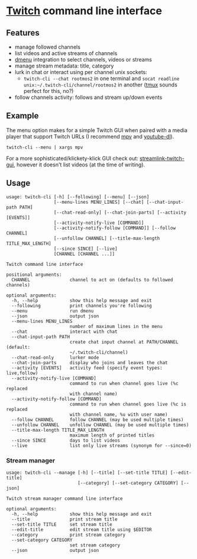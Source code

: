 # [Twitch](https://twitch.tv) command line interface

## Features
* manage followed channels
* list videos and active streams of channels
* [dmenu](https://tools.suckless.org/dmenu/) integration to select channels,
  videos or streams
* manage stream metadata: title, category
* lurk in chat or interact using per channel unix sockets:
  - `twitch-cli --chat rootmos2` in one terminal and
    `socat readline unix:~/.twitch-cli/channel/rootmos2` in another
    ([tmux](https://tmux.github.io/) sounds perfect for this, no?)
* follow channels activity: follows and stream up/down events

## Example
The menu option makes for a simple Twitch GUI when paired
with a media player that support Twitch URLs
(I recommend [mpv](https://mpv.io/) and [youtube-dl](https://youtube-dl.org/)).
```shell
twitch-cli --menu | xargs mpv
```

For a more sophisticated/klickety-klick GUI check out:
[streamlink-twitch-gui](https://streamlink.github.io/streamlink-twitch-gui/),
however it doesn't list videos (at the time of writing).

## Usage
```
usage: twitch-cli [-h] [--following] [--menu] [--json]
                  [--menu-lines MENU_LINES] [--chat] [--chat-input-path PATH]
                  [--chat-read-only] [--chat-join-parts] [--activity [EVENTS]]
                  [--activity-notify-live [COMMAND]]
                  [--activity-notify-follow [COMMAND]] [--follow CHANNEL]
                  [--unfollow CHANNEL] [--title-max-length TITLE_MAX_LENGTH]
                  [--since SINCE] [--live]
                  [CHANNEL [CHANNEL ...]]

Twitch command line interface

positional arguments:
  CHANNEL               channel to act on (defaults to followed channels)

optional arguments:
  -h, --help            show this help message and exit
  --following           print channels you're following
  --menu                run dmenu
  --json                output json
  --menu-lines MENU_LINES
                        number of maximum lines in the menu
  --chat                interact with chat
  --chat-input-path PATH
                        create chat input channel at PATH/CHANNEL (default:
                        ~/.twitch-cli/channel)
  --chat-read-only      lurker mode
  --chat-join-parts     display who joins and leaves the chat
  --activity [EVENTS]   activity feed (specify event types: live,follow)
  --activity-notify-live [COMMAND]
                        command to run when channel goes live (%c replaced
                        with channel name)
  --activity-notify-follow [COMMAND]
                        command to run when channel goes live (%c is replaced
                        with channel name, %u with user name)
  --follow CHANNEL      follow CHANNEL (may be used multiple times)
  --unfollow CHANNEL    unfollow CHANNEL (may be used multiple times)
  --title-max-length TITLE_MAX_LENGTH
                        maximum length of printed titles
  --since SINCE         days to list videos
  --live                list only live streams (synonym for --since=0)
```
### Stream manager
```
usage: twitch-cli --manage [-h] [--title] [--set-title TITLE] [--edit-title]
                           [--category] [--set-category CATEGORY] [--json]

Twitch stream manager command line interface

optional arguments:
  -h, --help            show this help message and exit
  --title               print stream title
  --set-title TITLE     set stream title
  --edit-title          edit stream title using $EDITOR
  --category            print stream category
  --set-category CATEGORY
                        set stream category
  --json                output json
```
